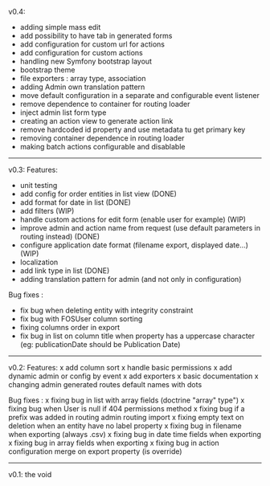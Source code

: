 v0.4:
- adding simple mass edit
- add possibility to have tab in generated forms
- add configuration for custom url for actions
- add configuration for custom actions
- handling new Symfony bootstrap layout
- bootstrap theme
- file exporters : array type, association
- adding Admin own translation pattern
- move default configuration in a separate and configurable event listener
- remove dependence to container for routing loader
- inject admin list form type
- creating an action view to generate action link
- remove hardcoded id property and use metadata tu get primary key
- removing container dependence in routing loader
- making batch actions configurable and disablable


-----------------------------------------------

v0.3:
Features:
- unit testing
- add config for order entities in list view (DONE)
- add format for date in list (DONE)
- add filters (WIP)
- handle custom actions for edit form (enable user for example) (WIP)
- improve admin and action name from request (use default parameters in routing instead) (DONE)
- configure application date format (filename export, displayed date...) (WIP)
- localization
- add link type in list (DONE)
- adding translation pattern for admin (and not only in configuration)

Bug fixes :
- fix bug when deleting entity with integrity constraint
- fix bug with FOSUser column sorting
- fixing columns order in export
- fix bug in list on column title when property has a uppercase character (eg: publicationDate should be Publication Date)

-----------------------------------------------

v0.2:
Features:
x add column sort
x handle basic permissions
x add dynamic admin or config by event
x add exporters
x basic documentation
x changing admin generated routes default names with dots

Bug fixes :
x fixing bug in list with array fields (doctrine "array" type")
x fixing bug when User is null if 404 permissions method
x fixing bug if a prefix was added in routing admin routing import
x fixing empty text on deletion when an entity have no label property
x fixing bug in filename when exporting (always .csv)
x fixing bug in date time fields when exporting
x fixing bug in array fields when exporting
x fixing bug in action configuration merge on export property (is override)

-----------------------------------------------

v0.1: 
the void
